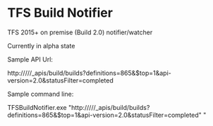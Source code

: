# TFS Build Notifier

TFS 2015+ on premise (Build 2.0) notifier/watcher

Currently in alpha state

Sample API Url: 

http://<host>/<Collection>/<project>/_apis/build/builds?definitions=865&$top=1&api-version=2.0&statusFilter=completed

Sample command line:

TFSBuildNotifier.exe "http://<host>/<Collection>/<project>/_apis/build/builds?definitions=865&$top=1&api-version=2.0&statusFilter=completed" "
